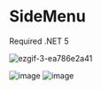 # SideMenu

Required .NET 5

![ezgif-3-ea786e2a41](https://user-images.githubusercontent.com/63106764/223401276-b0858190-5401-4452-9963-db81f79e3927.gif)

![image](https://user-images.githubusercontent.com/63106764/223394803-541d70c0-6227-4e48-ad15-5470436d1544.png)
![image](https://user-images.githubusercontent.com/63106764/223394730-848eb4ea-d770-4332-9221-6978b08c4528.png)


